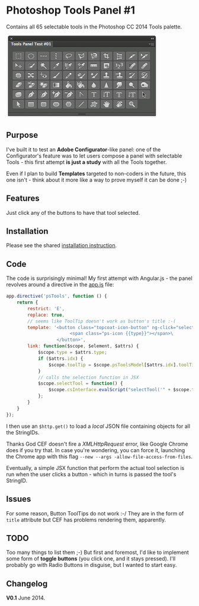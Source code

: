 Photoshop Tools Panel #1
========================

Contains all 65 selectable tools in the Photoshop CC 2014 Tools palette. 

![screenshot](img/screenshot.png)

## Purpose
I've built it to test an **Adobe Configurator**-like panel: one of the Configurator's feature was to let users compose a panel with selectable Tools - this first attempt **is just a study** with all the Tools together.

Even if I plan to build **Templates** targeted to non-coders in the future, this one isn't - think about it more like a way to prove myself it can be done ;-)

## Features
Just click any of the buttons to have that tool selected.

## Installation
Please see the shared [installation instruction](../../README.md#installation).

## Code
The code is surprisingly minimal! My first attempt with Angular.js - the panel revolves around a directive in the [app.js](js/app.js) file:

```JavaScript
app.directive('psTools', function () {
	return {
		restrict: 'E',
		replace: true,
		// seems like ToolTip doesn't work as button's title :-(
		template: '<button class="topcoat-icon-button" ng-click="selectTool()" title="{{toolTip}}">\
						<span class="ps-icon {{type}}"></span>\
				   </button>',
		link: function($scope, $element, $attrs) {
			$scope.type = $attrs.type;
			if ($attrs.idx) {
				$scope.toolTip = $scope.psToolsModel[$attrs.idx].toolTip;
			}
			// calls the selection function in JSX
			$scope.selectTool = function() { 
				$scope.csInterface.evalScript("selectTool('" + $scope.type + "')");
			};
		}
	}
});
```

I then use an `$http.get()` to load a *local* JSON file containing objects for all the StringIDs. 

Thanks God CEF doesn't fire a *XMLHttpRequest* error, like Google Chrome does if you try that. In case you're wondering, you can force it, launching the Chrome app with this flag `--new --args -allow-file-access-from-files`.

Eventually, a simple JSX function that perform the actual tool selection is run when the user clicks a button - which in turns is passed the tool's StringID.

## Issues
For some reason, Button ToolTips do not work :-/ They are in the form of `title` attribute but CEF has problems rendering them, apparently.

## TODO
Too many things to list them ;-)
But first and foremost, I'd like to implement some form of **toggle buttons** (you click one, and it stays pressed). I'll probably go with Radio Buttons in disguise, but I wanted to start easy.

## Changelog
**V0.1** June 2014.